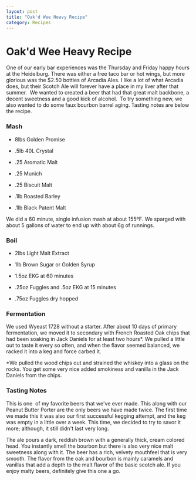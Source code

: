 ```yaml
---
layout: post
title: "Oak'd Wee Heavy Recipe"
category: Recipes
---
```


Oak'd Wee Heavy Recipe
======================

One of our early bar experiences was the Thursday and Friday happy hours at the Heidelburg. There was either a free taco bar or hot wings, but more glorious was the $2.50 bottles of Arcadia Ales. I like a lot of what Arcadia does, but their Scotch Ale will forever have a place in my liver after that summer.  We wanted to created a beer that had that great malt backbone, a decent sweetness and a good kick of alcohol.  To try something new, we also wanted to do some faux bourbon barrel aging. Tasting notes are below the recipe.

### Mash

*   8lbs Golden Promise

*   .5lb 40L Crystal

*   .25 Aromatic Malt

*   .25 Munich

*   .25 Biscuit Malt

*   .1lb Roasted Barley

*   .1lb Black Patent Malt

We did a 60 minute, single infusion mash at about 155ºF. We sparged with about 5 gallons of water to end up with about 6g of runnings.

### Boil

*   2lbs Light Malt Extract

*   1lb Brown Sugar or Golden Syrup

*   1.5oz EKG at 60 minutes

*   .25oz Fuggles and .5oz EKG at 15 minutes

*   .75oz Fuggles dry hopped

### Fermentation

We used Wyeast 1728 without a starter. After about 10 days of primary fermentation, we moved it to secondary with French Roasted Oak chips that had been soaking in Jack Daniels for at least two hours\*. We pulled a little out to taste it every so often, and when the flavor seemed balanced, we racked it into a keg and force carbed it.

\*We pulled the wood chips out and strained the whiskey into a glass on the rocks. You get some very nice added smokiness and vanilla in the Jack Daniels from the chips.

### Tasting Notes

This is one  of my favorite beers that we've ever made. This along with our Peanut Butter Porter are the only beers we have made twice. The first time we made this it was also our first successful kegging attempt, and the keg was empty in a little over a week. This time, we decided to try to savor it more; although, it still didn't last very long.

The ale pours a dark, reddish brown with a generally thick, cream colored head. You instantly smell the bourbon but there is also very nice malt sweetness along with it. The beer has a rich, velvety mouthfeel that is very smooth. The flavor from the oak and bourbon is mainly caramels and vanillas that add a depth to the malt flavor of the basic scotch ale. If you enjoy malty beers, definitely give this one a go.